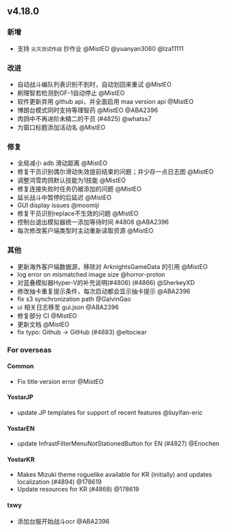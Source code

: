 ## v4.18.0

### 新增

- 支持 `尖灭测试作战` 抄作业 @MistEO @yuanyan3060 @lza11111

### 改进

- 自动战斗编队列表识别不到时，自动划回来重试 @MistEO
- 刷理智若检测到OF-1自动停止 @MistEO
- 软件更新弃用 github api，并全面启用 maa version api @MistEO
- 博朗台模式同时支持等理智药 @MistEO @ABA2396
- 肉鸽中不再进阶未精二的干员 (#4825) @whatss7
- 为窗口标题添加活动名 @MistEO

### 修复

- 全局减小 adb 滑动距离 @MistEO
- 修复干员识别偶尔滑动失效提前结束的问题；并少存一点日志图 @MistEO
- 调整鸿雪肉鸽默认技能为1技能 @MistEO
- 修复连接失败时任务仍被添加的问题 @MistEO
- 延长战斗中暂停的后延迟 @MistEO
- GUI display issues @moomiji
- 修复干员识别replace不生效的问题 @MistEO
- 控制台退出模拟器统一添加等待时间 #4808 @ABA2396
- 每次修改客户端类型时主动重新读取资源 @MistEO

### 其他

- 更新海外客户端数据源，移除对 ArknightsGameData 的引用 @MistEO
- log error on mismatched image size @horror-proton
- 对蓝叠模拟器Hyper-V的补充说明(#4806) (#4866) @SherkeyXD
- 修改抽卡重复提示条件，每次启动都会显示抽卡提示 @ABA2396
- fix s3 synchronization path @GalvinGao
- ui 相关日志移至 gui.json @ABA2396
- 修复部分 CI @MistEO
- 更新文档 @MistEO
- fix typo: Github -> GitHub (#4883) @eltociear

### For overseas

#### Common

- Fix title version error @MistEO

#### YostarJP

- update JP templates for support of recent features @liuyifan-eric

#### YostarEN

- update InfrastFilterMenuNotStationedButton for EN (#4827) @Enochen

#### YostarKR

- Makes Mizuki theme roguelike available for KR (initially) and updates localization (#4894) @178619
- Update resources for KR (#4868) @178619

#### txwy

- 添加台服开始战斗ocr @ABA2396
